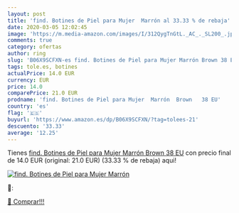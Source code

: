 ```yaml
---
layout: post
title: 'find. Botines de Piel para Mujer  Marrón al 33.33 % de rebaja'
date: 2020-03-05 12:02:45
image: 'https://m.media-amazon.com/images/I/312QygTnGtL._AC_._SL200_.jpg'
comments: true
category: ofertas
author: ring
slug: 'B06X9SCFXN-es find. Botines de Piel para Mujer Marrón Brown 38 EU'
tags: tole.es, botines
actualPrice: 14.0 EUR
currency: EUR
price: 14.0
comparePrice: 21.0 EUR
prodname: 'find. Botines de Piel para Mujer  Marrón  Brown   38 EU'
country: 'es'
flag: '🇪🇸'
buyurl: 'https://www.amazon.es/dp/B06X9SCFXN/?tag=tolees-21'
descuento: '33.33'
average: '12.25'
---
```


Tienes [find. Botines de Piel para Mujer  Marrón  Brown   38 EU](https://www.amazon.es/dp/B06X9SCFXN/?tag=tolees-21) con precio final de  14.0 EUR (original: 21.0 EUR) (33.33 %  de rebaja) aqui!

[![find. Botines de Piel para Mujer  Marrón](https://m.media-amazon.com/images/I/312QygTnGtL._AC_._SL200_.jpg)](https://www.amazon.es/dp/B06X9SCFXN/?tag=tolees-21)

🔎:


[🛒 Comprar!!!](https://www.amazon.es/dp/B06X9SCFXN/?tag=tolees-21)

